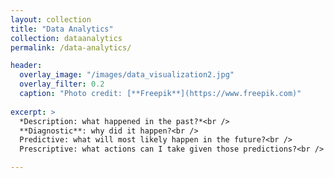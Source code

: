 ```yaml
---
layout: collection
title: "Data Analytics"
collection: dataanalytics
permalink: /data-analytics/

header:
  overlay_image: "/images/data_visualization2.jpg"
  overlay_filter: 0.2
  caption: "Photo credit: [**Freepik**](https://www.freepik.com)"
  
excerpt: >
  *Description: what happened in the past?*<br /> 
  **Diagnostic**: why did it happen?<br /> 
  Predictive: what will most likely happen in the future?<br /> 
  Prescriptive: what actions can I take given those predictions?<br />

---
```



